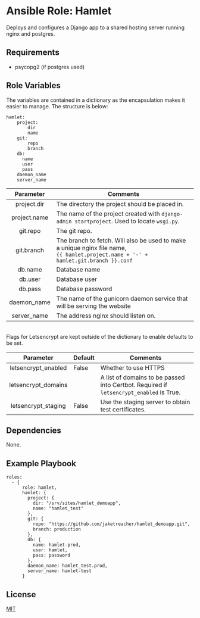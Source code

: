 Ansible Role: Hamlet
=========

Deploys and configures a Django app to a shared hosting server running nginx and postgres.

Requirements
------------

- psycopg2 (if postgres used)

Role Variables
--------------

The variables are contained in a dictionary as the encapsulation makes it easier to manage. The structure is below:

```
hamlet:
    project:
        dir
        name
    git:
        repo
        branch
    db:
      name
      user
      pass
    daemon_name
    server_name
```

Parameter | Comments
:---: | ---
project.dir | The directory the project should be placed in.
project.name | The name of the project created with `django-admin startproject`. Used to locate `wsgi.py`.
git.repo | The git repo.
git.branch | The branch to fetch. Will also be used to make a unique nginx file name, <br/>`{{ hamlet.project.name + '-' + hamlet.git.branch }}.conf`
db.name | Database name
db.user | Database user
db.pass | Database password
daemon_name | The name of the gunicorn daemon service that will be serving the website
server_name | The address nginx should listen on.

<br/>
Flags for Letsencrypt are kept outside of the dictionary to enable defaults to be set.  

Parameter | Default | Comments
:---: | --- |---
letsencrypt_enabled | False | Whether to use HTTPS
letsencrypt_domains | | A list of domains to be passed into Certbot. Required if `letsencrypt_enabled` is True.
letsencrypt_staging | False | Use the staging server to obtain test certificates.

Dependencies
------------

None.

Example Playbook
----------------

```
roles:
  - {
      role: hamlet,
      hamlet: {
        project: {
          dir: "/srv/sites/hamlet_demoapp",
          name: "hamlet_test"
        },
        git: {
          repo: "https://github.com/jaketreacher/hamlet_demoapp.git",
          branch: production
        },
        db: {
          name: hamlet-prod,
          user: hamlet,
          pass: password
        },
        daemon_name: hamlet_test.prod,
        server_name: hamlet-test
      }
```

License
-------

[MIT](LICENSE)


